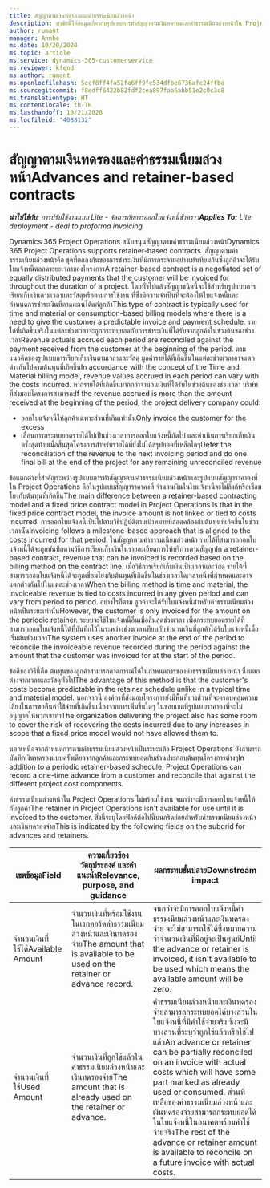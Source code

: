 ```yaml
---
title: สัญญาตามเงินทดรองและค่าธรรมเนียมล่วงหน้า
description: หัวข้อนี้ให้ข้อมูลเกี่ยวกับรูปแบบการทำสัญญาตามเงินทดรองและค่าธรรมเนียมล่วงหน้าใน Project Operations
author: rumant
manager: Annbe
ms.date: 10/20/2020
ms.topic: article
ms.service: dynamics-365-customerservice
ms.reviewer: kfend
ms.author: rumant
ms.openlocfilehash: 5ccf8ff4fa52fa6ff9fe534dfbe6736afc24ffba
ms.sourcegitcommit: f8edff6422b82fdf2cea897faa6abb51e2c0c3c8
ms.translationtype: HT
ms.contentlocale: th-TH
ms.lasthandoff: 10/21/2020
ms.locfileid: "4088132"
---
```

# <a name="advances-and-retainer-based-contracts"></a><span data-ttu-id="94488-103">สัญญาตามเงินทดรองและค่าธรรมเนียมล่วงหน้า</span><span class="sxs-lookup"><span data-stu-id="94488-103">Advances and retainer-based contracts</span></span> 


<span data-ttu-id="94488-104">_**นำไปใช้กับ:** การปรับใช้งานแบบ Lite - จัดการกับการออกใบแจ้งหนี้ชั่วคราว_</span><span class="sxs-lookup"><span data-stu-id="94488-104">_**Applies To:** Lite deployment - deal to proforma invoicing_</span></span>

<span data-ttu-id="94488-105">Dynamics 365 Project Operations สนับสนุนสัญญาตามค่าธรรมเนียมล่วงหน้า</span><span class="sxs-lookup"><span data-stu-id="94488-105">Dynamics 365 Project Operations supports retainer-based contracts.</span></span> <span data-ttu-id="94488-106">สัญญาตามค่าธรรมเนียมล่วงหน้าคือ ชุดที่ตกลงกันของการชำระเงินที่มีการกระจายอย่างเท่าเทียมกันซึ่งลูกค้าจะได้รับใบแจ้งหนี้ตลอดระยะเวลาของโครงการ</span><span class="sxs-lookup"><span data-stu-id="94488-106">A retainer-based contract is a negotiated set of equally distributed payments that the customer will be invoiced for throughout the duration of a project.</span></span> <span data-ttu-id="94488-107">โดยทั่วไปแล้วสัญญาชนิดนี้จะใช้สำหรับรูปแบบการเรียกเก็บเงินตามเวลาและวัสดุหรือตามการใช้งาน ที่ซึ่งมีความจำเป็นที่จะต้องให้ใบแจ้งหนี้และกำหนดการชำระเงินที่คาดคะเนได้แก่ลูกค้า</span><span class="sxs-lookup"><span data-stu-id="94488-107">This type of contract is typically used for time and material or consumption-based billing models where there is a need to give the customer a predictable invoice and payment schedule.</span></span> <span data-ttu-id="94488-108">รายได้ที่เกิดขึ้นจริงในแต่ละช่วงเวลาจะถูกกระทบยอดกับการชำระเงินที่ได้รับจากลูกค้าในช่วงต้นของช่วงเวลา</span><span class="sxs-lookup"><span data-stu-id="94488-108">Revenue actuals accrued each period are reconciled against the payment received from the customer at the beginning of the period.</span></span> <span data-ttu-id="94488-109">ตามแนวคิดของรูปแบบการเรียกเก็บเงินตามเวลาและวัสดุ มูลค่ารายได้ที่เกิดขึ้นในแต่ละช่วงเวลาอาจแตกต่างกันไปตามต้นทุนที่เกิดขึ้น</span><span class="sxs-lookup"><span data-stu-id="94488-109">In accordance with the concept of the Time and Material billing model, revenue values accrued in each period can vary with the costs incurred.</span></span> <span data-ttu-id="94488-110">หากรายได้ที่เกิดขึ้นมากกว่าจำนวนเงินที่ได้รับในช่วงต้นของช่วงเวลา บริษัทที่ส่งมอบโครงการสามารถ:</span><span class="sxs-lookup"><span data-stu-id="94488-110">If the revenue accrued is more than the amount received at the beginning of the period, the project delivery company could:</span></span>

- <span data-ttu-id="94488-111">ออกใบแจ้งหนี้ให้ลูกค้าเฉพาะส่วนที่เกินเท่านั้น</span><span class="sxs-lookup"><span data-stu-id="94488-111">Only invoice the customer for the excess</span></span> 
- <span data-ttu-id="94488-112">เลื่อนการกระทบยอดรายได้ไปเป็นช่วงเวลาการออกใบแจ้งหนี้ถัดไป และดำเนินการเรียกเก็บเงินครั้งสุดท้ายเมื่อสิ้นสุดโครงการสำหรับรายได้ที่ยังไม่ได้สรุปยอดที่เหลือใดๆ</span><span class="sxs-lookup"><span data-stu-id="94488-112">Defer the reconciliation of the revenue to the next invoicing period and do one final bill at the end of the project for any remaining unreconciled revenue</span></span>

<span data-ttu-id="94488-113">ข้อแตกต่างที่สำคัญระหว่างรูปแบบการทำสัญญาตามค่าธรรมเนียมล่วงหน้าและรูปแบบสัญญาราคาคงที่ใน Project Operations คือในรูปแบบสัญญาราคาคงที่ จำนวนเงินในใบแจ้งหนี้จะไม่ลิงก์หรือเชื่อมโยงกับต้นทุนที่เกิดขึ้น</span><span class="sxs-lookup"><span data-stu-id="94488-113">The main difference between a retainer-based contracting model and a fixed price contract model in Project Operations is that in the fixed price contract model, the invoice amount is not linked or tied to costs incurred.</span></span> <span data-ttu-id="94488-114">การออกใบแจ้งหนี้เป็นไปตามวิธีปฏิบัติตามเป้าหมายที่สอดคล้องกับต้นทุนที่เกิดขึ้นในช่วงเวลานั้น</span><span class="sxs-lookup"><span data-stu-id="94488-114">Invoicing follows a milestone-based approach that is aligned to the costs incurred for that period.</span></span> <span data-ttu-id="94488-115">ในสัญญาตามค่าธรรมเนียมล่วงหน้า รายได้ที่สามารถออกใบแจ้งหนี้ได้จะถูกบันทึกตามวิธีการเรียกเก็บเงินในรายละเอียดการให้บริการตามสัญญา</span><span class="sxs-lookup"><span data-stu-id="94488-115">In a retainer-based contract, revenue that can be invoiced is recorded based on the billing method on the contract line.</span></span> <span data-ttu-id="94488-116">เมื่อวิธีการเรียกเก็บเงินเป็นเวลาและวัสดุ รายได้ที่สามารถออกใบแจ้งหนี้ได้จะถูกเชื่อมโยงกับต้นทุนที่เกิดขึ้นในช่วงเวลาใดเวลาหนึ่งที่กำหนดและอาจแตกต่างกันไปในแต่ละช่วงเวลา</span><span class="sxs-lookup"><span data-stu-id="94488-116">When the billing method is time and material, the invoiceable revenue is tied to costs incurred in any given period and can vary from period to period.</span></span> <span data-ttu-id="94488-117">อย่างไรก็ตาม ลูกค้าจะได้รับใบแจ้งหนี้สำหรับค่าธรรมเนียมล่วงหน้าเป็นระยะเท่านั้น</span><span class="sxs-lookup"><span data-stu-id="94488-117">However, the customer is only invoiced for the amount on the periodic retainer.</span></span> <span data-ttu-id="94488-118">ระบบจะใช้ใบแจ้งหนี้อื่นเมื่อสิ้นสุดช่วงเวลา เพื่อกระทบยอดรายได้ที่สามารถออกใบแจ้งหนี้ได้ที่บันทึกไว้ในระหว่างช่วงเวลาเทียบกับจำนวนเงินที่ลูกค้าได้รับใบแจ้งหนี้เมื่อเริ่มต้นช่วงเวลา</span><span class="sxs-lookup"><span data-stu-id="94488-118">The system uses another invoice at the end of the period to reconcile the invoiceable revenue recorded during the period against the amount that the customer was invoiced for at the start of the period.</span></span>

<span data-ttu-id="94488-119">ข้อดีของวิธีนี้คือ ต้นทุนของลูกค้าสามารถคาดการณ์ได้ในกำหนดการของค่าธรรมเนียมล่วงหน้า ซึ่งแตกต่างจากเวลาและวัสดุทั่วไป</span><span class="sxs-lookup"><span data-stu-id="94488-119">The advantage of this method is that the customer's costs become predictable in the retainer schedule unlike in a typical time and material model.</span></span> <span data-ttu-id="94488-120">นอกจากนี้ องค์กรที่ส่งมอบโครงการยังมีพื้นที่บางส่วนที่จะครอบคลุมความเสี่ยงในการขอคืนค่าใช้จ่ายที่เกิดขึ้นเนื่องจากการเพิ่มขึ้นใดๆ ในขอบเขตที่รูปแบบราคาคงที่จะไม่อนุญาตให้พวกเขาทำ</span><span class="sxs-lookup"><span data-stu-id="94488-120">The organization delivering the project also has some room to cover the risk of recovering the costs incurred due to any increases in scope that a fixed price model would not have allowed them to.</span></span>

<span data-ttu-id="94488-121">นอกเหนือจากกำหนดการตามค่าธรรมเนียมล่วงหน้าเป็นระยะแล้ว Project Operations ยังสามารถบันทึกเงินทดรองแบบครั้งเดียวจากลูกค้าและกระทบยอดกับส่วนประกอบต้นทุนโครงการต่างๆ</span><span class="sxs-lookup"><span data-stu-id="94488-121">In addition to a periodic retainer-based schedule, Project Operations can record a one-time advance from a customer and reconcile that against the different project cost components.</span></span>

<span data-ttu-id="94488-122">ค่าธรรมเนียมล่วงหน้าใน Project Operations ไม่พร้อมใช้งาน จนกว่าจะมีการออกใบแจ้งหนี้ให้กับลูกค้า</span><span class="sxs-lookup"><span data-stu-id="94488-122">The retainer in Project Operations isn't available for use until it is invoiced to the customer.</span></span> <span data-ttu-id="94488-123">สิ่งนี้ระบุโดยฟิลด์ต่อไปนี้บนกริดย่อยสำหรับค่าธรรมเนียมล่วงหน้าและเงินทดรองจ่าย</span><span class="sxs-lookup"><span data-stu-id="94488-123">This is indicated by the following fields on the subgrid for advances and retainers.</span></span>

| <span data-ttu-id="94488-124">เขตข้อมูล</span><span class="sxs-lookup"><span data-stu-id="94488-124">Field</span></span> | <span data-ttu-id="94488-125">ความเกี่ยวข้อง วัตถุประสงค์ และคำแนะนำ</span><span class="sxs-lookup"><span data-stu-id="94488-125">Relevance, purpose, and guidance</span></span> | <span data-ttu-id="94488-126">ผลกระทบขั้นปลาย</span><span class="sxs-lookup"><span data-stu-id="94488-126">Downstream impact</span></span> |
| --- | --- | --- |
| <span data-ttu-id="94488-127">จำนวนเงินที่ใช้ได้</span><span class="sxs-lookup"><span data-stu-id="94488-127">Available Amount</span></span> | <span data-ttu-id="94488-128">จำนวนเงินที่พร้อมใช้งานในเรกคอร์ดค่าธรรมเนียมล่วงหน้าและเงินทดรองจ่าย</span><span class="sxs-lookup"><span data-stu-id="94488-128">The amount that is available to be used on the retainer or advance record.</span></span> | <span data-ttu-id="94488-129">จนกว่าจะมีการออกใบแจ้งหนี้ค่าธรรมเนียมล่วงหน้าและเงินทดรองจ่าย จะไม่สามารถใช้ได้ซึ่งหมายความว่าจำนวนเงินที่มีอยู่จะเป็นศูนย์</span><span class="sxs-lookup"><span data-stu-id="94488-129">Until the advance or retainer is invoiced, it isn't available to be used which means the available amount will be zero.</span></span> |
| <span data-ttu-id="94488-130">จำนวนเงินที่ใช้</span><span class="sxs-lookup"><span data-stu-id="94488-130">Used Amount</span></span> | <span data-ttu-id="94488-131">จำนวนเงินที่ถูกใช้แล้วในค่าธรรมเนียมล่วงหน้าและเงินทดรองจ่าย</span><span class="sxs-lookup"><span data-stu-id="94488-131">The amount that is already used on the retainer or advance.</span></span> | <span data-ttu-id="94488-132">ค่าธรรมเนียมล่วงหน้าและเงินทดรองจ่ายสามารถกระทบยอดได่บางส่วนในใบแจ้งหนี้ที่มีค่าใช้จ่ายจริง ซึ่งจะมีบางส่วนที่ระบุว่าถูกใช้แล้วหรือใช้ไปแล้ว</span><span class="sxs-lookup"><span data-stu-id="94488-132">An advance or retainer can be partially reconciled on an invoice with actual costs which will have some part marked as already used or consumed.</span></span> <span data-ttu-id="94488-133">ส่วนที่เหลือของค่าธรรมเนียมล่วงหน้าและเงินทดรองจ่ายสามารถกระทบยอดได้ในใบแจ้งหนี้ในอนาคตพร้อมค่าใช้จ่ายจริง</span><span class="sxs-lookup"><span data-stu-id="94488-133">The rest of the advance or retainer amount is available to reconcile on a future invoice with actual costs.</span></span> |
